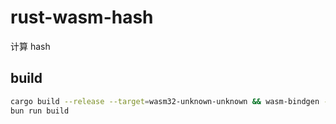 # rust-wasm-hash

计算 hash

## build

```sh
cargo build --release --target=wasm32-unknown-unknown && wasm-bindgen --out-dir src/wasm/wasmhash/pkg target/wasm32-unknown-unknown/release/wasmhash.wasm
bun run build
```
